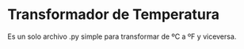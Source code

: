 # Transformador de Temperatura

Es un solo archivo .py simple para transformar de ºC a ºF y viceversa.
